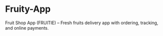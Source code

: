 # Fruity-App
Fruit Shop App (FRUITIE) – Fresh fruits delivery app with ordering, tracking, and online payments.
